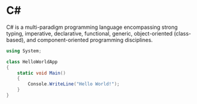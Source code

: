# C\#
C# is a multi-paradigm programming language encompassing strong typing,
imperative, declarative, functional, generic, object-oriented (class-based), and
component-oriented programming disciplines.

```cs
using System;

class HelloWorldApp
{
    static void Main()
    {
        Console.WriteLine("Hello World!");
    }
}
```

